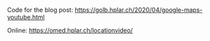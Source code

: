 Code for the blog post: https://golb.hplar.ch/2020/04/google-maps-youtube.html

Online: https://omed.hplar.ch/locationvideo/
